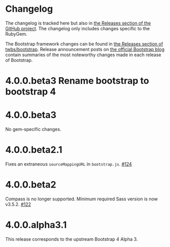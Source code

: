
# Changelog


The changelog is tracked here but also in [the Releases section of the GitHub project](https://github.com/twbs/bootstrap-rubygem/releases).
The changelog only includes changes specific to the RubyGem.

The Bootstrap framework changes can be found in [the Releases section of twbs/bootstrap](https://github.com/twbs/bootstrap/releases).
Release announcement posts on [the official Bootstrap blog](http://blog.getbootstrap.com) contain summaries of the most noteworthy changes made in each release of Bootstrap.

# 4.0.0.beta3 Rename bootstrap to bootstrap 4

# 4.0.0.beta3

No gem-specific changes.

# 4.0.0.beta2.1

Fixes an extraneous `sourceMappingURL` in `bootstrap.js`.
[#124](https://github.com/twbs/bootstrap-rubygem/issues/124)

# 4.0.0.beta2

Compass is no longer supported. Minimum required Sass version is now v3.5.2.
[#122](https://github.com/twbs/bootstrap-rubygem/pull/122)

# 4.0.0.alpha3.1

This release corresponds to the upstream Bootstrap 4 Alpha 3.
